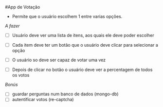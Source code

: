 #App de Votação

- Permite que o usuário escolhem 1 entre varias opções.


*A fazer*

- [ ] Usuário deve ver uma lista de itens, aos quais ele deve poder escolher 
- [ ] Cada item deve ter um botão que o usuário deve clicar para selecionar a opção
- [ ] O usuário so deve ser capaz de votar uma vez 
- [ ] Depois de clicar no botão o usuário deve ver a percentagem de todos os votos


*Bonús*

- [ ] guardar perguntas num banco de dados (mongo-db)
- [ ] autentificar votos (re-captcha)